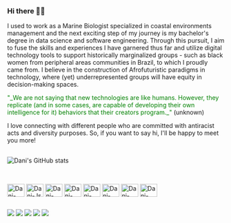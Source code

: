 ### Hi there 👋🏾

I used to work as a Marine Biologist specialized in coastal environments management and the next exciting step of my journey is my bachelor's degree in data science and software engineering. 
Through this pursuit, I aim to fuse the skills and experiences I have garnered thus far and utilize digital technology tools to support historically marginalized groups - such as black women from peripheral areas communities in Brazil, to which I proudly came from.
I believe in the construction of Afrofuturistic paradigms in technology, where (yet) underrepresented groups will have equity in decision-making spaces. 


<font color="green"> 
  "_We are not saying that new technologies are like humans. However, they replicate (and in some cases, are capable of developing their own intelligence for it) behaviors that their creators program._"
</font> 
(unknown) 

I love connecting with different people who are committed with antiracist acts and diversity purposes.
So, if you want to say hi, I'll be happy to meet you more! 

 ##
 
![Dani's GitHub stats](https://github-readme-stats.vercel.app/api?username=printdaniela&show_icons=true&theme=highcontrast)

 ##

<div style="display: inline_block"><br>
  <img align="center" alt="Dani-Python" height="30" width="40" src="https://cdn.jsdelivr.net/gh/devicons/devicon/icons/python/python-original.svg">        
  <img align="center" alt="Dani-Js" height="30" width="40" src="https://cdn.jsdelivr.net/gh/devicons/devicon/icons/javascript/javascript-original.svg">  
  <img align="center" alt="Dani-React" height="30" width="40" src="https://cdn.jsdelivr.net/gh/devicons/devicon/icons/react/react-original.svg">
  <img align="center" alt="Dani-HTML" height="30" width="40" src="https://cdn.jsdelivr.net/gh/devicons/devicon/icons/html5/html5-original.svg">
  <img align="center" alt="Dani-CSS" height="30" width="40" src="https://cdn.jsdelivr.net/gh/devicons/devicon/icons/css3/css3-original.svg">
  <img align="center" alt="Dani-NET" height="30" width="40" src="https://cdn.jsdelivr.net/gh/devicons/devicon/icons/dot-net/dot-net-original.svg">
  <img align="center" alt="Dani-NodeJS" height="30" width="40" src="https://cdn.jsdelivr.net/gh/devicons/devicon/icons/nodejs/nodejs-original.svg">
  <img align="center" alt="Dani-Git" height="30" width="40" src="https://cdn.jsdelivr.net/gh/devicons/devicon/icons/git/git-original.svg">
               
</div>
  
  ##
 
<div> 
  <a href="https://www.linkedin.com/in/printdaniela/" target="_blank"><img src="https://img.shields.io/badge/-LinkedIn-%230077B5?style=for-the-badge&logo=linkedin&logoColor=white" target="_blank"></a> 
  <a href="mailto:teixeiradanielabarbosa@gmail.com"><img src="https://img.shields.io/badge/-Gmail-%23333?style=for-the-badge&logo=gmail&logoColor=white" target="_blank"></a>
  <a href="https://instagram.com/bocadepexe/" target="_blank"><img src="https://img.shields.io/badge/-Instagram-%23E4405F?style=for-the-badge&logo=instagram&logoColor=white" target="_blank"></a>
  <a href="https://twitter.com/bocadepexe" target="_blank"><img src="https://img.shields.io/badge/Twitter-1DA1F2?style=for-the-badge&logo=twitter&logoColor=white"></a>
  <a href="https://www.youtube.com/channel/UCnlBjBveYx-X7uOMigo3Ukw" target="_blank"><img src="https://img.shields.io/badge/YouTube-FF0000?style=for-the-badge&logo=youtube&logoColor=white" target="_blank"></a>
</div>

<!--
**printdaniela/printdaniela** is a ✨ _special_ ✨ repository because its `README.md` (this file) appears on your GitHub profile.

